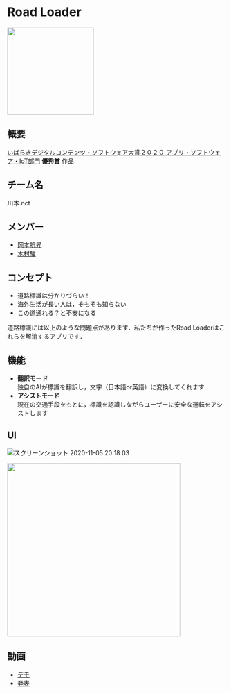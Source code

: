 # Road Loader
<img src=https://user-images.githubusercontent.com/44032125/98234773-3fc67380-1fa4-11eb-8fbe-2bd8e7eefe9c.png width="200">

## 概要
[いばらきデジタルコンテンツ・ソフトウェア大賞２０２０ アプリ・ソフトウェア・IoT部門](http://www.it-ibaraki.jp/contest/digicon2020/judge.html)  **優秀賞** 作品  


## チーム名
川本.nct

## メンバー
- [岡本航昇](https://github.com/wataru0)
- [木村駿](https://github.com/tj16kimura)

## コンセプト
- 道路標識は分かりづらい！
- 海外生活が長い人は，そもそも知らない
- この道通れる？と不安になる

道路標識には以上のような問題点があります．私たちが作ったRoad Loaderはこれらを解消するアプリです．

## 機能
- **翻訳モード**  
独自のAIが標識を翻訳し，文字（日本語or英語）に変換してくれます
- **アシストモード**  
現在の交通手段をもとに，標識を認識しながらユーザーに安全な運転をアシストします

## UI
![スクリーンショット 2020-11-05 20 18 03](https://user-images.githubusercontent.com/44032125/98234596-0857c700-1fa4-11eb-8056-552b9f888c37.png)

<img src=https://user-images.githubusercontent.com/44032125/109286000-17b99380-7865-11eb-8c62-a4a851303d5c.gif width="400">

## 動画
- [デモ](https://www.youtube.com/watch?v=WdIuEPaCuA4&feature=youtu.be)
- [発表](https://www.youtube.com/watch?v=7ymQQjOcHIw&feature=emb_title)

